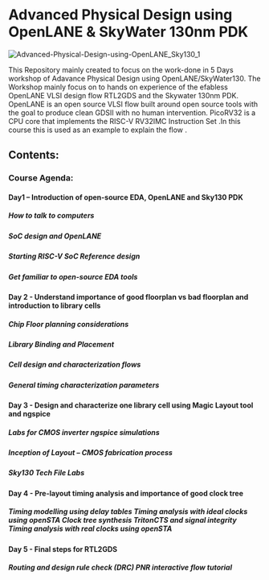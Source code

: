 # Advanced Physical Design using OpenLANE & SkyWater 130nm PDK
![Advanced-Physical-Design-using-OpenLANE_Sky130_1](https://user-images.githubusercontent.com/30654675/124450662-47901f00-dda2-11eb-9254-78097d7d8fee.png)



This Repository mainly created to focus on the work-done in  5 Days workshop of Adavance Physical Design using OpenLANE/SkyWater130. The Workshop mainly focus on  to  hands on experience of the efabless OpenLANE VLSI design flow RTL2GDS and the Skywater 130nm PDK. OpenLANE is an open source VLSI flow built around open source tools with the goal to produce clean GDSII with no human intervention. PicoRV32 is a CPU core that implements the RISC-V RV32IMC Instruction Set .In this course this is used as an example to explain the flow . 


<h2>Contents:</h2> 
<h3>Course Agenda: <br/>
  
  <h4>Day1 – Introduction  of open-source EDA, OpenLANE and Sky130 PDK </h4>
  <h5>How to talk to computers</h5>
<h5>SoC design and OpenLANE</h5>
<h5>Starting RISC-V SoC Reference design</h5>
<h5>Get familiar to open-source EDA tools</h5>
  
<h4>Day 2 - Understand importance of good floorplan vs bad floorplan and introduction to library cells</h4>

  <h5>Chip Floor planning considerations</h5>
<h5>Library Binding and Placement</h5>
<h5>Cell design and characterization flows</h5>
<h5>General timing characterization parameters</h5>
  
<h4>Day 3 - Design and characterize one library cell using Magic Layout tool and ngspice</h4>

<h5>Labs for CMOS inverter ngspice simulations
<h5>Inception of Layout – CMOS fabrication process
<h5>Sky130 Tech File Labs</h5>
<h4>Day 4 - Pre-layout timing analysis and importance of good clock tree</h4>

<h5>Timing modelling using delay tables
Timing analysis with ideal clocks using openSTA
Clock tree synthesis TritonCTS and signal integrity
Timing analysis with real clocks using openSTA</h5>
<h4>Day 5 - Final steps for RTL2GDS</h4>

<h5>Routing and design rule check (DRC)
PNR interactive flow tutorial</h5>


